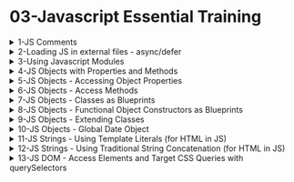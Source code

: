 # 03-Javascript Essential Training

<details>
<summary>1-JS Comments</summary>

# JS Comments

```js
// Single line comment

/* Multi-line comment
See! this line is also commented out! */

/**
 * function updateBackpack
 * returns HTML
 * @param {string} update
 */
const updateBackpack = (update) => {
  let main = document.querySelector("main"); // main is an element
  main.innerHTML = markup(backpack);
  console.info(update);
};
```

# #END</details>

<details>
<summary>2-Loading JS in external files - async/defer</summary>

# Loading JS in external files - async/defer

### src-AI-Software/my_projects/06_js_ess_proj/Exercises/DEMO/02_03/index.html:

```html
<!DOCTYPE html>
<html lang="en">
  <head>
    <meta charset="UTF-8" />
    <meta name="viewport" content="width=device-width, initial-scale=1.0" />
    <title>Module demo</title>
    <script src="script.js" defer></script>
  </head>
  <body></body>
</html>
```

### src-AI-Software/my_projects/06_js_ess_proj/Exercises/DEMO/02_03/script.js:

```js
/**
 * Create a Backpack object, populate some HTML to display its properties.
 */
const updateBackpack = (update) => {
  let main = document.querySelector("main");
  main.innerHTML = markup(backpack);
  console.info(update);
};

const backpack = {
  name: "Everyday Backpack",
  volume: 30,
  color: "grey",
  pocketNum: 15,
  strapLength: {
    left: 26,
    right: 26,
  },
  lidOpen: false,
  toggleLid: function (lidStatus) {
    this.lidOpen = lidStatus;
    updateBackpack(`Lid status changed.`);
  },
  newStrapLength: function (lengthLeft, lengthRight) {
    this.strapLength.left = lengthLeft;
    this.strapLength.right = lengthRight;
    updateBackpack(`Strap lengths updated.`);
  },
};

const markup = (backpack) => {
  return `
  <div>
    <h3>${backpack.name}</h3>
    <ul>
      <li>Volume: ${backpack.volume}</li>
      <li>Color: ${backpack.color}</li>
      <li>Number of pockets: ${backpack.pocketNum}</li>
      <li>Strap lengths: L: ${backpack.strapLength.left}, R: ${
    backpack.strapLength.right
  } </li>
      <li>Top lid: ${backpack.lidOpen ? "Open" : "Closed"}</li>
    </ul>
  </div>
`;
};

const main = document.createElement("main");
main.innerHTML = markup(backpack);
document.body.appendChild(main);

```

![image](https://github.com/omeatai/src-AI-Software/assets/32337103/7a2527a8-053d-42d7-8977-29590ac3c285)
![image](https://github.com/omeatai/src-AI-Software/assets/32337103/655ed317-c00b-41f1-b92a-ff22b6c8e4e3)
![image](https://github.com/omeatai/src-AI-Software/assets/32337103/1e866625-1f55-4eca-a72a-e4cb4694679f)
![image](https://github.com/omeatai/src-AI-Software/assets/32337103/ddb21a9a-886c-4e4d-ad69-3c52e3f86d9c)
![image](https://github.com/omeatai/src-AI-Software/assets/32337103/d9843fb1-98be-4b06-afbc-220cec2b08ef)

<img width="1492" alt="image" src="https://github.com/omeatai/src-AI-Software/assets/32337103/2bebf9cd-6349-4dc9-a93a-d7899a8e4dce">
<img width="1492" alt="image" src="https://github.com/omeatai/src-AI-Software/assets/32337103/2d7d8f8b-937f-48cd-a3f4-b70f6399cd03">

# #END</details>

<details>
<summary>3-Using Javascript Modules</summary>

# Using Javascript Modules

### src-AI-Software/my_projects/06_js_ess_proj/Exercises/DEMO/02_04/index.html:

```html
<!DOCTYPE html>
<html lang="en">
  <head>
    <meta charset="UTF-8" />
    <meta name="viewport" content="width=device-width, initial-scale=1.0" />
    <title>Module demo</title>
    <script type="module" src="backpack.js"></script>
    <script type="module" src="script.js"></script>
  </head>
  <body></body>
</html>

```

### src-AI-Software/my_projects/06_js_ess_proj/Exercises/DEMO/02_04/backpack.js:

```js
const updateBackpack = (update) => {
  let main = document.querySelector("main");
  main.innerHTML = markup(backpack);
  console.info(update);
};

const backpack = {
  name: "Everyday Backpack",
  volume: 30,
  color: "grey",
  pocketNum: 15,
  strapLength: {
    left: 26,
    right: 26,
  },
  lidOpen: false,
  toggleLid: function (lidStatus) {
    this.lidOpen = lidStatus;
    updateBackpack(`Lid status changed.`);
  },
  newStrapLength: function (lengthLeft, lengthRight) {
    this.strapLength.left = lengthLeft;
    this.strapLength.right = lengthRight;
    updateBackpack(`Strap lengths updated.`);
  },
};

export default backpack;
```

### src-AI-Software/my_projects/06_js_ess_proj/Exercises/DEMO/02_04/script.js:

```js
/**
 * Create a Backpack object, populate some HTML to display its properties.
 */
import backpack from "./backpack.js";

const markup = (backpack) => {
  return `
  <div>
    <h3>${backpack.name}</h3>
    <ul>
      <li>Volume: ${backpack.volume}</li>
      <li>Color: ${backpack.color}</li>
      <li>Number of pockets: ${backpack.pocketNum}</li>
      <li>Strap lengths: L: ${backpack.strapLength.left}, R: ${
    backpack.strapLength.right
  } </li>
      <li>Top lid: ${backpack.lidOpen ? "Open" : "Closed"}</li>
    </ul>
  </div>
`;
};

const main = document.createElement("main");
main.innerHTML = markup(backpack);
document.body.appendChild(main);

```

![image](https://github.com/omeatai/src-AI-Software/assets/32337103/e8ce63d9-72da-4714-b72a-e464c8990440)

<img width="1492" alt="image" src="https://github.com/omeatai/src-AI-Software/assets/32337103/a3c7f6bf-b688-4330-98fa-49ea38cbb029">
<img width="1492" alt="image" src="https://github.com/omeatai/src-AI-Software/assets/32337103/09d0ecee-1361-42a3-85ad-4bc9128b9e1d">
<img width="1492" alt="image" src="https://github.com/omeatai/src-AI-Software/assets/32337103/3123111d-0662-4741-8cef-9832b3554e4b">

# #END</details>

<details>
<summary>4-JS Objects with Properties and Methods </summary>

## JS Objects with Properties and Methods

### src-AI-Software/my_projects/06_js_ess_proj/Exercises/DEMO/03_02/index.html:

```html
<!DOCTYPE html>
<html lang="en">
  <head>
    <meta charset="UTF-8" />
    <meta name="viewport" content="width=device-width, initial-scale=1.0" />
    <title>Building a JavaScript object from scratch</title>
    <script src="script.js" defer></script>
  </head>
  <body></body>
</html>

```

### src-AI-Software/my_projects/06_js_ess_proj/Exercises/DEMO/03_02/script.js:

```js
/**
 * Create a Backpack object.
 */

const backpack = {
  name: "Everyday Backpack", // This is a Property
  volume: 30,
  color: "grey",
  pocketNum: 15, // This is a Property
  strapLength: {
    // This is a Property
    left: 26,
    right: 26,
  },
  lidOpen: false, // This is a Property

  toggleLid: function (lidStatus) {
    // This is a Method
    this.lidOpen = lidStatus;
  },
  newStrapLength: function (lengthLeft, lengthRight) {
    // This is a Method
    this.strapLength.left = lengthLeft;
    this.strapLength.right = lengthRight;
  },
};

```

![image](https://github.com/omeatai/src-AI-Software/assets/32337103/afb49d58-ca67-4516-bb29-c8c074b1f47e)

<img width="1492" alt="image" src="https://github.com/omeatai/src-AI-Software/assets/32337103/45ef5068-dc20-48cb-a955-e48e320c64d8">

# #END</details>

<details>
<summary>5-JS Objects - Accessing Object Properties </summary>

# JS Objects - Accessing Object Properties

### src-AI-Software/my_projects/06_js_ess_proj/Exercises/DEMO/03_08/index.html:

```html
<!DOCTYPE html>
<html lang="en">
  <head>
    <meta charset="UTF-8" />
    <meta name="viewport" content="width=device-width, initial-scale=1.0" />
    <title>Object methods</title>
    <script src="script.js" defer></script>
  </head>
  <body></body>
</html>

```

### src-AI-Software/my_projects/06_js_ess_proj/Exercises/DEMO/03_08/script.js:

```js
/**
 * Create a Backpack object.
 */

const backpack = {
  name: "Everyday Backpack",
  volume: 30,
  color: "grey",
  pocketNum: 15,
  strapLength: {
    left: 26,
    right: 26,
  },
  lidOpen: false,

  toggleLid: function (lidStatus) {
    this.lidOpen = lidStatus;
  },
  newStrapLength: function (lengthLeft, lengthRight) {
    this.strapLength.left = lengthLeft;
    this.strapLength.right = lengthRight;
  },
};

console.log("The backpack object:", backpack);
console.log("The pocketNum value:", backpack.pocketNum);
console.log("Left before:", backpack.strapLength.left);

console.log("The pocketNum value:", backpack["pocketNum"]);

let query = "pocketNum";
console.log("The pocketNum value:", backpack[query]);
```

## Output

```x
The backpack object: {name: 'Everyday Backpack', volume: 30, color: 'grey', pocketNum: 15, strapLength: {…}, …}
The pocketNum value: 15
Left before: 26
The pocketNum value: 15
The pocketNum value: 15
```

![image](https://github.com/omeatai/src-AI-Software/assets/32337103/ae17e8fd-7c08-4ab5-9153-fe24d75f9a05)

<img width="1492" alt="image" src="https://github.com/omeatai/src-AI-Software/assets/32337103/17d02b3c-7bf2-4841-904b-5626e8bb1263">

### src-AI-Software/my_projects/06_js_ess_proj/Exercises/DEMO/Practice/03_07/script.js:

```js
/**
 * Practice: Building objects
 *
 * - Create JavaScript objects based on objects in your current environment.
 * - Give each object an identifiable name.
 * - Create properties to describe the objects and set their values.
 * - Find an object that has another object inside of it to create a nested object.
 * - Test your objects in the browser console by accessing the entire object and its specific properties.
 */

// Create an object for a car
const car = {
  make: "Toyota",
  model: "Corolla",
  year: 2020,
  color: "black",
  price: 20000,
  lightBulbON: true,
  "travel bag": {
    brand: "chanel",
    color: "black",
    straps: 2,
    compartments: 3,
    contents: {
      clothes: 5,
      shoes: 2,
      toiletries: 1,
      electronics: 1,
    },
  },

  start: function () {
    console.log("Car started");
  },

  stop: function () {
    console.log("Car stopped");
  },

  drive: function () {
    console.log("Car is moving");
  },

  toggleLights: function (lightBulbON) {
    this.lightBulbON = !this.lightBulbON;
    console.log(
      this.lightBulbON ? "Light is turned ON" : "Light is turned OFF"
    );
  },

  lightStatus: function () {
    console.log(this.lightBulbON ? "Light is ON" : "Light is OFF");
    return this.lightBulbON;
  },
};

console.log("Car", car);
console.log("Car Model", car.model);
console.log("Car Year", car.year);
console.log("Car Bulb Status", car.lightStatus());
console.log("Car Luggage contents", car["travel bag"].contents);

```

## Output

```x
Car 
{make: 'Toyota', model: 'Corolla', year: 2020, color: 'black', price: 20000, …}
Car Model Corolla
Car Year 2020
Light is ON
Car Bulb Status true
Car Luggage contents 
{clothes: 5, shoes: 2, toiletries: 1, electronics: 1}
clothes: 5
electronics: 1
shoes: 2
toiletries: 1

```

![image](https://github.com/omeatai/src-AI-Software/assets/32337103/ec2ab3d9-bbbf-453f-9b2b-4811661d14b1)


# #END</details>

<details>
<summary>6-JS Objects - Access Methods </summary>

# JS Objects - Access Methods

### src-AI-Software/my_projects/06_js_ess_proj/Exercises/DEMO/03_08e/index.html:

```html
<!DOCTYPE html>
<html lang="en">
  <head>
    <meta charset="UTF-8" />
    <meta name="viewport" content="width=device-width, initial-scale=1.0" />
    <title>Object methods</title>
    <script src="script.js" defer></script>
  </head>
  <body></body>
</html>

```

### src-AI-Software/my_projects/06_js_ess_proj/Exercises/DEMO/03_08e/script.js:

```js
/**
 * Create a Backpack object.
 */

const backpack = {
  name: "Everyday Backpack",
  volume: 30,
  color: "grey",
  pocketNum: 15,
  strapLength: {
    left: 26,
    right: 26,
  },
  lidOpen: false,
  toggleLid: function (lidStatus) {
    this.lidOpen = lidStatus;
  },
  newStrapLength: function (lengthLeft, lengthRight) {
    this.strapLength.left = lengthLeft;
    this.strapLength.right = lengthRight;
  },
};

console.log("The backpack object:", backpack);
console.log("The pocketNum value:", backpack.pocketNum);
console.log("Left before:", backpack.strapLength.left);

backpack.newStrapLength(10, 15);

console.log("Left after:", backpack.strapLength.left);

```

## Output

```x
The backpack object: {name: 'Everyday Backpack', volume: 30, color: 'grey', pocketNum: 15, strapLength: {…}, …}color: "grey"lidOpen: falsename: "Everyday Backpack"newStrapLength: ƒ (lengthLeft, lengthRight)pocketNum: 15strapLength: {left: 10, right: 15}toggleLid: ƒ (lidStatus)volume: 30[[Prototype]]: Object
The pocketNum value: 15
Left before: 26
Left after: 10
```

![image](https://github.com/omeatai/src-AI-Software/assets/32337103/ad7cec28-0894-4a41-9ad7-3800aecaa13e)

<img width="1492" alt="image" src="https://github.com/omeatai/src-AI-Software/assets/32337103/776614f9-2f88-41b7-b2e9-b5fad9d297e6">

### src-AI-Software/my_projects/06_js_ess_proj/Exercises/DEMO/Practice/03_09/script.js:

```js
/**
 * Practice: Making methods
 *
 * - Create a method for each object property.
 * - The method receives a value to match the property to be changed.
 * - Create a simple function to replace the current property value with the received value.
 * - Test the method by sending new values and checking the properties in the console.
 */

const backpack = {
  name: "Everyday Backpack",
  volume: 30,
  color: "grey",
  pocketNum: 15,
  strapLength: {
    left: 26,
    right: 26,
  },
  toggleLid: function (lidStatus) {
    this.lidOpen = lidStatus;
  },
  newStrapLength: function (lengthLeft, lengthRight) {
    this.strapLength.left = lengthLeft;
    this.strapLength.right = lengthRight;
  },

  setName: function (newName) {
    this.name = newName;
    console.log("The new name is: ", this.name);
  },

  setVolume: function (newVolume) {
    this.volume = newVolume;
    console.log("The new volume is: ", this.volume);
  },

  setColor: function (newColor) {
    this.color = newColor;
    console.log("The new color is: ", this.color);
  },

  setStrapLength: function (leftStrapLength, rightStrapLength) {
    this.strapLength.left = leftStrapLength;
    this.strapLength.right = rightStrapLength;
    console.log("The new strap length is: ", this.strapLength);
  },
};

```

## Output

```x
backpack.name
'Everyday Backpack'

backpack.setName("Ruby Backpack")
script.js:29 The new name is:  Ruby Backpack
undefined

backpack.name
'Ruby Backpack'

backpack.setStrapLength(10, 15)
script.js:45 The new strap length is:  {left: 10, right: 15}
undefined

backpack.strapLength
{left: 10, right: 15}
```

![image](https://github.com/omeatai/src-AI-Software/assets/32337103/941ca51e-5a3a-40f2-8bf9-3a87b0875084)

<img width="1448" alt="image" src="https://github.com/omeatai/src-AI-Software/assets/32337103/d3cd6967-7127-4fd9-88c1-0a27042aba6e">

# #END</details>

<details>
<summary>7-JS Objects - Classes as Blueprints </summary>

# JS Objects - Classes as Blueprints

### src-AI-Software/my_projects/06_js_ess_proj/Exercises/DEMO/03_10/index.html:

```html
<!DOCTYPE html>
<html lang="en">
  <head>
    <meta charset="UTF-8" />
    <meta name="viewport" content="width=device-width, initial-scale=1.0" />
    <title>Classes</title>
    <script type="module" src="Backpack.js"></script>
    <script type="module" src="script.js"></script>
  </head>
  <body></body>
</html>

```

### src-AI-Software/my_projects/06_js_ess_proj/Exercises/DEMO/03_10/Backpack.js:

```js
/**
 * Creating classes:
 *
 * Class declaration: class Name {}
 * Class expression:  const Name = class {}
 */

class Backpack {
  constructor(
    // Defines parameters:
    name,
    volume,
    color,
    pocketNum,
    strapLengthL,
    strapLengthR,
    lidOpen
  ) {
    // Define properties:
    this.name = name;
    this.volume = volume;
    this.color = color;
    this.pocketNum = pocketNum;
    this.strapLength = {
      left: strapLengthL,
      right: strapLengthR,
    };
    this.lidOpen = lidOpen;
  }

  // Add methods like normal functions:
  toggleLid(lidStatus) {
    this.lidOpen = lidStatus;
  }
  newStrapLength(lengthLeft, lengthRight) {
    this.strapLength.left = lengthLeft;
    this.strapLength.right = lengthRight;
  }
}

export default Backpack;

```

### src-AI-Software/my_projects/06_js_ess_proj/Exercises/DEMO/03_10/script.js:

```js
/**
 * Create a class for the Backpack object type.
 * @link https://developer.mozilla.org/en-US/docs/Web/JavaScript/Reference/Classes
 */
import Backpack from "./Backpack.js";

const everydayPack = new Backpack(
  "Everyday Backpack",
  30,
  "grey",
  15,
  26,
  26,
  false
);

console.log("The everydayPack object:", everydayPack);
console.log("The pocketNum value:", everydayPack.pocketNum);

```

## Output

```x
The everydayPack object: Backpack {name: 'Everyday Backpack', volume: 30, color: 'grey', pocketNum: 15, strapLength: {…}, …}
The pocketNum value: 15
```

![image](https://github.com/omeatai/src-AI-Software/assets/32337103/9ba1b5a0-e4b3-4b20-82a6-2f147e214b1f)

<img width="1492" alt="image" src="https://github.com/omeatai/src-AI-Software/assets/32337103/3b359261-5164-472b-aaa0-6e28bb1d527a">

<img width="1492" alt="image" src="https://github.com/omeatai/src-AI-Software/assets/32337103/d4550153-068d-48db-b8d7-ab06394f56d9">

# #END</details>

<details>
<summary>8-JS Objects - Functional Object Constructors as Blueprints </summary>

# JS Objects - Functional Object Constructors as Blueprints

### src-AI-Software/my_projects/06_js_ess_proj/Exercises/DEMO/03_11/index.html:

```html
<!DOCTYPE html>
<html lang="en">
  <head>
    <meta charset="UTF-8" />
    <meta name="viewport" content="width=device-width, initial-scale=1.0" />
    <title>Classes</title>
    <script src="script.js" defer></script>
  </head>
  <body></body>
</html>

```

### src-AI-Software/my_projects/06_js_ess_proj/Exercises/DEMO/03_11/script.js:

```js
/**
 * Create an object constructor function for the Backpack object type.
 * @link https://developer.mozilla.org/en-US/docs/Web/JavaScript/Reference/Operators/new
 */

function Backpack(
  name,
  volume,
  color,
  pocketNum,
  strapLengthL,
  strapLengthR,
  lidOpen
) {
  this.name = name;
  this.volume = volume;
  this.color = color;
  this.pocketNum = pocketNum;
  this.strapLength = {
    left: strapLengthL,
    right: strapLengthR,
  };
  this.lidOpen = lidOpen;

  // Methods are within the Constructor
  this.toggleLid = function (lidStatus) {
    this.lidOpen = lidStatus;
  };
  this.newStrapLength = function (lengthLeft, lengthRight) {
    this.strapLength.left = lengthLeft;
    this.strapLength.right = lengthRight;
  };
}

const everydayPack = new Backpack(
  "Everyday Backpack",
  30,
  "grey",
  15,
  26,
  26,
  false
);

```

![image](https://github.com/omeatai/src-AI-Software/assets/32337103/34bcd280-72f6-494f-8071-94e599e0a678)

<img width="1448" alt="image" src="https://github.com/omeatai/src-AI-Software/assets/32337103/f742e4f2-6adb-4cec-8acf-729fc1655e05">

# Another Sample

```js
const bookTitle = "Alice's Adventures in Wonderland"
const bookAuthor = "Lewis Carroll"
const bookPubYear = 1865
const bookISBN = 9798369203415

// Your code goes here
function Book(bookTitle, bookAuthor, bookISBN, bookPubYear){
        this.title = bookTitle
        this.author = bookAuthor
        this.ISBN = bookISBN
        this.publicationYear = bookPubYear
}

```

# #END</details>

<details>
<summary>9-JS Objects - Extending Classes </summary>

# JS Objects - Extending Classes

### src-AI-Software/my_projects/06_js_ess_proj/Exercises/DEMO/03_11/index.html:

```js
<!DOCTYPE html>
<html lang="en">
  <head>
    <meta charset="UTF-8" />
    <meta name="viewport" content="width=device-width, initial-scale=1.0" />
    <title>Extending Classes</title>
    <script src="script.js" defer></script>
  </head>
  <body></body>
</html>

```

### src-AI-Software/my_projects/06_js_ess_proj/Exercises/DEMO/03_11/script.js:

```js
/**
 * Create an object constructor function for the Backpack object type.
 * @link https://developer.mozilla.org/en-US/docs/Web/JavaScript/Reference/Operators/new
 */

class Backpack {
  constructor(
    // Defines parameters:
    name,
    volume,
    color,
    pocketNum,
    strapLengthL,
    strapLengthR,
    lidOpen
  ) {
    // Define properties:
    this.name = name;
    this.volume = volume;
    this.color = color;
    this.pocketNum = pocketNum;
    this.strapLength = {
      left: strapLengthL,
      right: strapLengthR,
    };
    this.lidOpen = lidOpen;
  }

  // Add methods like normal functions:
  toggleLid(lidStatus) {
    this.lidOpen = lidStatus;
  }
  newStrapLength(lengthLeft, lengthRight) {
    this.strapLength.left = lengthLeft;
    this.strapLength.right = lengthRight;
  }
}

class HikingBackpack extends Backpack {
  constructor(
    name,
    volume,
    color,
    pocketNum,
    strapLengthL,
    strapLengthR,
    lidOpen,
    hydrationCapacity
  ) {
    // Initialize the parent class properties
    super(name, volume, color, pocketNum, strapLengthL, strapLengthR, lidOpen);
    // New property specific to HikingBackpack
    this.hydrationCapacity = hydrationCapacity; // Capacity in liters
  }

  // Method to check the hydration level and alert if it needs refilling
  checkHydration() {
    if (this.hydrationCapacity > 0) {
      console.log(`You have ${this.hydrationCapacity} liters of water left.`);
    } else {
      console.log("Time to refill your water!");
    }
  }

  // Extend or override methods from the parent class if necessary
  // For example, adding extra functionality when the lid is toggled
  toggleLid(lidStatus) {
    super.toggleLid(lidStatus); // Call the parent method
    if (lidStatus) {
      console.log(
        "Your hiking backpack lid is open. Remember to check to make sure the hydration pack is inserted."
      );
    } else {
      console.log(
        "Your hiking backpack lid is closed. Remember to check to make sure the hydration pack is inserted."
      );
    }
  }
}

const everydayPack = new HikingBackpack(
  "Everyday Backpack",
  30,
  "grey",
  15,
  26,
  26,
  false,
  30
);

console.log("The everydayPack object:", everydayPack);
console.log("The hydration level:", everydayPack.hydrationCapacity);
console.log("Check the hydration pack", everydayPack.checkHydration());
console.log("Open the lid", everydayPack.toggleLid(true));

```

## Output

```x
The everydayPack object: HikingBackpack {name: 'Everyday Backpack', volume: 30, color: 'grey', pocketNum: 15, strapLength: {…}, …}
The hydration level: 30
You have 30 liters of water left.
Check the hydration pack undefined
Your hiking backpack lid is open. Remember to check to make sure the hydration pack is inserted.
```

![image](https://github.com/omeatai/src-AI-Software/assets/32337103/feb208e1-8c4b-4bdb-9fb0-9e998fcb934b)

<img width="1448" alt="image" src="https://github.com/omeatai/src-AI-Software/assets/32337103/b49ff9ef-27fd-4d26-92e8-ceceee4c45d6">

### src-AI-Software/my_projects/06_js_ess_proj/Exercises/DEMO/Practice/03_12b/index.html:

```html
<!DOCTYPE html>
<html lang="en">
  <head>
    <meta charset="UTF-8" />
    <meta name="viewport" content="width=device-width, initial-scale=1.0" />
    <title>Practice: Making classes and objects</title>
    <script type="module" src="script.js" defer></script>
  </head>
  <body></body>
</html>

```

### src-AI-Software/my_projects/06_js_ess_proj/Exercises/DEMO/Practice/03_12b/script.js:

```js
/**
 * Practice: Making classes and objects
 *
 * - Find a type of object you have more than one of in your house (eg. clothing, writing tools, etc).
 * - Create a class describing this object type - its properties and methods.
 * - Create several objects using the class.
 * - Test the objects by calling their properties and using their methods in the console.
 */

import { Jug, ArmyJug } from "./Jug.js";

const mySmallJug = new Jug("My Small Jug", 5, "green", "plastic", false);
const myArmyJug = new ArmyJug("My Army Jug", 10, "brown", "metal", true, true);

console.log(mySmallJug);
console.log(mySmallJug.volume);
console.log(mySmallJug.setVolume(10));
console.log(mySmallJug.volume);

console.log(myArmyJug);
console.log(myArmyJug.color);
console.log(myArmyJug.hasStraw);
console.log(myArmyJug.toggleStraw());
console.log(myArmyJug.hasStraw);

/**
 * Creates a new WaterJug object.
 * @param {string} name - The name of the WaterJug.
 * @param {number} volume - The volume of the water in the jug in liters.
 * @param {string} color- The color of the water jug.
 * @param {string} material - The type of material used to make the jug.
 * @param {boolean} lidOpen - The status of the lid on the jug.
 */

const waterJug = {
  name: "Water Jug",
  volume: 15,
  color: "blue",
  material: "plastic",
  lidOpen: false,

  toggleLid: function (lidStatus) {
    this.lidOpen = lidStatus;
  },
  setVolume: function (newVolume) {
    this.volume = newVolume;
    console.log("The new volume is: ", this.volume);
  },
  setName: function (newName) {
    this.name = newName;
    console.log("The new name is: ", this.name);
  },
};

```

### src-AI-Software/my_projects/06_js_ess_proj/Exercises/DEMO/Practice/03_12b/Jug.js:

```js
/**
 * Represents a water jug with various properties.
 * @class Jug
 * @constructor
 * @param {string} name - The name of the water jug.
 * @param {number} volume - The volume of water in the jug, in liters.
 * @param {string} color - The color of the jug.
 * @param {string} material - The material used to make the jug.
 * @param {boolean} lidOpen - Indicates whether the jug's lid is open or closed.
 */
class Jug {
  constructor(name, volume, color, material, lidOpen) {
    this.name = name;
    this.volume = volume;
    this.color = color;
    this.material = material;
    this.lidOpen = lidOpen;
  }

  /**
   * Toggles the status of the Jug's lid from open to close or vice versa.
   * @returns {void}
   */
  toggleLid(lidStatus) {
    this.lidOpen = lidStatus;
  }

  /**
   * Sets the volume of the Jug.
   * Logs the new volume to the console.
   * @param {number} newVolume - The new volume to set.
   * @returns {void}
   */
  setVolume(newVolume) {
    this.volume = newVolume;
    console.log(`The new volume is: ${this.volume}`);
  }

  /**
   * Sets the name of the Jug.
   * Logs the new name to the console.
   * @param {string} newName - The new name to set.
   * @returns {void}
   */
  setName(newName) {
    this.name = newName;
    console.log("The new name is: ", this.name);
  }
}

/**
 * Represents an Army Jug with properties and methods
 *
 * @class ArmyJug
 * @extends {Jug}
 * @constructor
 * @param {string} name - The name of the water jug.
 * @param {number} volume - The volume of water in the jug, in liters.
 * @param {string} color - The color of the jug.
 * @param {string} material - The material used to make the jug.
 * @param {boolean} lidOpen - Indicates whether the jug's lid is open or closed.
 * @param {boolean} hasStraw - Indicates whether a straw is in the Jug as true or false.
 */
class ArmyJug extends Jug {
  constructor(name, volume, color, material, lidOpen, hasStraw) {
    super(name, volume, color, material, lidOpen);
    this.hasStraw = true;
  }

  /**
   * Toggle the status of the hasStraw property in the Army Jug.
   * Logs the hasStraw property status
   * @returns {void}
   */
  toggleStraw() {
    this.hasStraw = !this.hasStraw;
    console.log("The straw is: ", this.hasStraw ? "inside" : "outside");
  }

  /**
   * Sets the volume of the Army Jug.
   * overwrites the setVolume method in the Jug class.
   * @param {number} newVolume
   * @returns {void}
   */
  setVolume(newVolume) {
    this.volume = newVolume;
    console.log("The new Army Jug volume is: ", this.volume + 30);
  }

  /**
   * Sets the name of the Army Jug.
   * Extends the setName method in the Jug class.
   * @param {string} newName
   * @returns {void}
   */
  setName(newName) {
    super.setName(newName);
    console.log("It is an Army Jug.");
  }
}

export { Jug, ArmyJug };

```

Output:

```x
Jug {name: 'My Small Jug', volume: 5, color: 'green', material: 'plastic', lidOpen: false}
5
The new volume is: 10
undefined
10

ArmyJug {name: 'My Army Jug', volume: 10, color: 'brown', material: 'metal', lidOpen: true, …}
brown
true
The straw is:  outside
undefined
false
```

![image](https://github.com/omeatai/src-AI-Software/assets/32337103/47c10e6b-99d5-47c0-a8de-29738095641e)

<img width="1492" alt="image" src="https://github.com/omeatai/src-AI-Software/assets/32337103/29e83d69-f50c-4be6-9067-85c2882a04f8">
<img width="1492" alt="image" src="https://github.com/omeatai/src-AI-Software/assets/32337103/e47dcdf0-54e9-4688-a274-2f710a41cfea">

# #END</details>

<details>
<summary>10-JS Objects - Global Date Object </summary>

# JS Objects - Global Date Object

## MDN Date Object = [https://developer.mozilla.org/en-US/docs/Web/JavaScript/Reference/Global_Objects/Date](https://developer.mozilla.org/en-US/docs/Web/JavaScript/Reference/Global_Objects/Date)

### src-AI-Software/my_projects/06_js_ess_proj/Exercises/DEMO/03_13e/index.html:

```html
<!DOCTYPE html>
<html lang="en">
  <head>
    <meta charset="UTF-8" />
    <meta name="viewport" content="width=device-width, initial-scale=1.0" />
    <title>Classes</title>
    <script type="module" src="Backpack.js"></script>
    <script type="module" src="script.js"></script>
  </head>
  <body></body>
</html>

```

### src-AI-Software/my_projects/06_js_ess_proj/Exercises/DEMO/03_13e/Backpack.js:

```js
class Backpack {
  constructor(
    name,
    volume,
    color,
    pocketNum,
    strapLengthL,
    strapLengthR,
    lidOpen,
    dateAcquired
  ) {
    this.name = name;
    this.volume = volume;
    this.color = color;
    this.pocketNum = pocketNum;
    this.strapLength = {
      left: strapLengthL,
      right: strapLengthR,
    };
    this.lidOpen = lidOpen;
    this.dateAcquired = dateAcquired;
  }
  toggleLid(lidStatus) {
    this.lidOpen = lidStatus;
  }
  newStrapLength(lengthLeft, lengthRight) {
    this.strapLength.left = lengthLeft;
    this.strapLength.right = lengthRight;
  }
  backpackAge() {
    let now = new Date();
    let acquired = new Date(this.dateAcquired);
    let elapsed = now - acquired; // elapsed time in milliseconds
    let daysSinceAcquired = Math.floor(elapsed / (1000 * 3600 * 24));
    return daysSinceAcquired;
  }
}

export default Backpack;

```

## src-AI-Software/my_projects/06_js_ess_proj/Exercises/DEMO/03_13e/script.js:

```js
/**
 * Use the global Date() object to transform dates.
 * @link https://developer.mozilla.org/en-US/docs/Web/JavaScript/Reference/Global_Objects/Date
 */

import Backpack from "./Backpack.js";

const everydayPack = new Backpack(
  "Everyday Backpack",
  30,
  "grey",
  15,
  26,
  26,
  false,
  "December 5, 2018 15:00:00 PST"
);

console.log("The everydayPack object:", everydayPack);
console.log("The pocketNum value:", everydayPack.pocketNum);
console.log("Days since aquired:", everydayPack.backpackAge());

```

## Output:

```x
The everydayPack object: Backpackcolor: "grey"dateAcquired: "December 5, 2018 15:00:00 PST"lidOpen: falsename: "Everyday Backpack"pocketNum: 15strapLength: {left: 26, right: 26}volume: 30[[Prototype]]: Object
The pocketNum value: 15
Days since aquired: 2037
```

![image](https://github.com/omeatai/src-AI-Software/assets/32337103/9a2a61b7-ca8d-4554-b86a-d1624499a55b)
![image](https://github.com/omeatai/src-AI-Software/assets/32337103/d3a59e24-4111-4d70-bb3a-48d87fab09e1)

<img width="1492" alt="image" src="https://github.com/omeatai/src-AI-Software/assets/32337103/db55a596-3671-42f4-a807-4fe8ca68f5e0">
<img width="1492" alt="image" src="https://github.com/omeatai/src-AI-Software/assets/32337103/e20dafea-3b85-4fa6-90e4-6b15cb58e403">

# #END</details>

<details>
<summary>11-JS Strings - Using Template Literals (for HTML in JS) </summary>

# JS Strings - Using Template Literals (for HTML in JS)

### src-AI-Software/my_projects/06_js_ess_proj/Exercises/DEMO/04_01e/index.html:

```html
<!DOCTYPE html>
<html lang="en">
  <head>
    <meta charset="UTF-8" />
    <meta name="viewport" content="width=device-width, initial-scale=1.0" />
    <title>String output</title>
    <script type="module" src="Backpack.js"></script>
    <script type="module" src="script.js"></script>
  </head>
  <body></body>
</html>

```

### src-AI-Software/my_projects/06_js_ess_proj/Exercises/DEMO/04_01e/Backpack.js:

```js
class Backpack {
  constructor(
    name,
    volume,
    color,
    pocketNum,
    strapLengthL,
    strapLengthR,
    lidOpen,
    dateAcquired
  ) {
    this.name = name;
    this.volume = volume;
    this.color = color;
    this.pocketNum = pocketNum;
    this.strapLength = {
      left: strapLengthL,
      right: strapLengthR,
    };
    this.lidOpen = lidOpen;
    this.dateAcquired = dateAcquired;
  }
  toggleLid(lidStatus) {
    this.lidOpen = lidStatus;
  }
  newStrapLength(lengthLeft, lengthRight) {
    this.strapLength.left = lengthLeft;
    this.strapLength.right = lengthRight;
  }
  backpackAge() {
    let now = new Date();
    let acquired = new Date(this.dateAcquired);
    let elapsed = now - acquired; // elapsed time in milliseconds
    let daysSinceAcquired = Math.floor(elapsed / (1000 * 3600 * 24));
    return daysSinceAcquired;
  }
}

export default Backpack;

```

### src-AI-Software/my_projects/06_js_ess_proj/Exercises/DEMO/04_01e/script.js:

```js
/**
 * Use template literals to output HTML
 * @link https://developer.mozilla.org/en-US/docs/Web/JavaScript/Reference/Template_literals
 *
 */
import Backpack from "./Backpack.js";

const everydayPack = new Backpack(
  "Everyday Pack",
  30,
  "grey",
  15,
  26,
  26,
  false,
  "December 5, 2018 15:00:00 PST"
);

const content = `
  <main>
    <article>
      <h1>${everydayPack.name}</h1>
      <ul>
        <li>Volume: ${everydayPack.volume}</li>
        <li>Color: ${everydayPack.color}</li>
        <li>Age: ${everydayPack.backpackAge()}</li>
        <li>Number of pockets: ${everydayPack.pocketNum}</li>
        <li>Left strap length: ${everydayPack.strapLength.left}</li>
        <li>Right strap length: ${everydayPack.strapLength.right}</li>
        <li>Lid status: ${everydayPack.lidOpen}</li>
      </ul>
    </article>
  </main>
`;

document.body.innerHTML = content;

console.log("The everydayPack object:", everydayPack);
console.log("The pocketNum value:", everydayPack.pocketNum);
console.log("Days since aquired:", everydayPack.backpackAge());

```

![image](https://github.com/omeatai/src-AI-Software/assets/32337103/fb480a4f-e1f2-4605-807f-fb3f70dc36be)

<img width="1534" alt="image" src="https://github.com/omeatai/src-AI-Software/assets/32337103/434dad16-3e99-491f-982a-137dba71e989">

## Another Example:

```js
function Camera(brand, model, year, format, lens, filmType) {
    this.brand = brand;
    this.model = model;
    this.year = year;
    this.format = format;
    this.lens = lens;
    this.filmType = filmType;
}

const getCurrentYear = () => new Date().getFullYear();

const cameraAge = (year) => getCurrentYear() - year;

// Goal output:
// My camera is a [brand] [model] made in [year] making it [age] years old. It's a [format] camera with a [lens] lens using [filmtype] film.`
const cameraHTML = (myCamera) => {
    // Your code goes between the backticks in `cameraStory` below.
    const cameraStory = `My camera is a ${myCamera.brand} ${myCamera.model} made in ${myCamera.year} making it ${cameraAge(myCamera.year)} years old. It's a ${myCamera.format} camera with a ${myCamera.lens} lens using ${myCamera.filmType} film.`;
    return cameraStory;
}    

const myCamera = new Camera("Hasselblad", "500C/M", 1963, "medium format", "Carl Zeiss 80mm f/2.8 Planar T", "120")
const result = cameraHTML(myCamera);

```

```x
Your code returned:
My camera is a Hasselblad 500C/M made in 1963 making it 61 years old.
It's a medium format camera with a Carl Zeiss 80mm f/2.8 Planar T lens using 120 film.
```

# #END</details>

<details>
<summary>12-JS Strings - Using Traditional String Concatenation (for HTML in JS) </summary>

# JS Strings - Using Traditional String Concatenation (for HTML in JS)

### src-AI-Software/my_projects/06_js_ess_proj/Exercises/DEMO/04_02e/index.html:

```html
<!DOCTYPE html>
<html lang="en">
  <head>
    <meta charset="UTF-8" />
    <meta name="viewport" content="width=device-width, initial-scale=1.0" />
    <title>String output</title>
    <script type="module" src="Backpack.js"></script>
    <script type="module" src="script.js"></script>
  </head>
  <body></body>
</html>

```

### src-AI-Software/my_projects/06_js_ess_proj/Exercises/DEMO/04_02e/Backpack.js:

```js
class Backpack {
  constructor(
    name,
    volume,
    color,
    pocketNum,
    strapLengthL,
    strapLengthR,
    lidOpen,
    dateAcquired
  ) {
    this.name = name;
    this.volume = volume;
    this.color = color;
    this.pocketNum = pocketNum;
    this.strapLength = {
      left: strapLengthL,
      right: strapLengthR,
    };
    this.lidOpen = lidOpen;
    this.dateAcquired = dateAcquired;
  }
  toggleLid(lidStatus) {
    this.lidOpen = lidStatus;
  }
  newStrapLength(lengthLeft, lengthRight) {
    this.strapLength.left = lengthLeft;
    this.strapLength.right = lengthRight;
  }
  backpackAge() {
    let now = new Date();
    let acquired = new Date(this.dateAcquired);
    let elapsed = now - acquired; // elapsed time in milliseconds
    let daysSinceAcquired = Math.floor(elapsed / (1000 * 3600 * 24));
    return daysSinceAcquired;
  }
}

export default Backpack;

```

### src-AI-Software/my_projects/06_js_ess_proj/Exercises/DEMO/04_02e/script.js:

```js
/**
 * Use template literals to output HTML
 * @link https://developer.mozilla.org/en-US/docs/Web/JavaScript/Reference/Template_literals
 *
 */
import Backpack from "./Backpack.js";

const everydayPack = new Backpack(
  "Everyday Pack",
  30,
  "grey",
  15,
  26,
  26,
  false,
  "December 5, 2018 15:00:00 PST"
);

const content = "<h1>" + everydayPack.name + "</h1>";

document.body.innerHTML = content;

console.log("The everydayPack object:", everydayPack);
console.log("The pocketNum value:", everydayPack.pocketNum);
console.log("Days since aquired:", everydayPack.backpackAge());

```

![image](https://github.com/omeatai/src-AI-Software/assets/32337103/97714b71-c017-4c32-9561-07c68819c9e7)

<img width="1534" alt="image" src="https://github.com/omeatai/src-AI-Software/assets/32337103/8748fd99-1438-4d96-918f-d17fe415c635">

# #END</details>

<details>
<summary>13-JS DOM - Access Elements and Target CSS Queries with querySelectors </summary>

# JS DOM - Access Elements and Target CSS Queries with querySelectors

## Select an element

```js
// Select the main element
document.querySelector("main")

// Select the 
document.querySelector("main
```

```js

```

```js

```

```js

```

```js

```

```js

```

```js

```

```js

```

```js

```

```js

```

```js

```

```js

```

```js

```

```js

```

```js

```

```js

```

```js

```

# #END</details>
